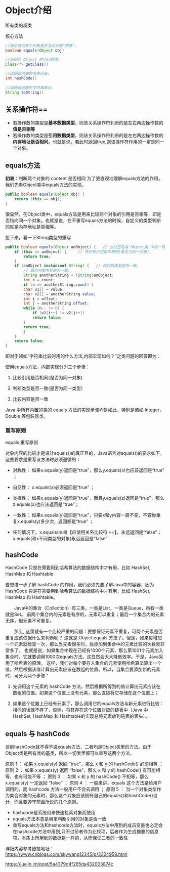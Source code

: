 # Object介绍

所有类的超类

核心方法

```java
//指示其他某个对象是否与此对象“相等”。 
boolean equals(Object obj)

//返回此 Object 的运行时类。 	  
Class<?> getClass() 
    
//返回该对象的哈希码值。 
int hashCode() 
    
//返回该对象的字符串表示。 	  
String toString() 
```



## 关系操作符==

* 若操作数的类型是**基本数据类型**，则该关系操作符判断的是左右两边操作数的**值是否相等**
* 若操作数的类型是**引用数据类型**，则该关系操作符判断的是左右两边操作数的**内存地址是否相同**。也就是说，若此时返回true,则该操作符作用的一定是同一个对象。

## equals方法

**初衷**：判断两个对象的 content 是否相同
为了更直观地理解equals方法的作用，我们先看Object类中equals方法的实现。

```java
public boolean equals(Object obj) {
	return (this == obj);
}
```

很显然，在Object类中，equals方法是用来比较两个对象的引用是否相等，即是否指向同一个对象。也就是说，在不重写equals方法的时候，自定义的类型判断的就是内存地址是否相等。

接下来，看一下String类型的重写

```java
public boolean equals(Object anObject) {   // 方法签名与 Object类 中的一致
    if (this == anObject) {     // 先判断引用是否相同(是否为同一对象),
        return true;
    }
    if (anObject instanceof String) {   // 再判断类型是否一致,
        // 最后判断内容是否一致.
        String anotherString = (String)anObject;
        int n = count;
        if (n == anotherString.count) {
        char v1[] = value;
        char v2[] = anotherString.value;
        int i = offset;
        int j = anotherString.offset;
        while (n-- != 0) {
            if (v1[i++] != v2[j++])
            return false;
        }
        return true;
        }
    }
    return false;
}
```

即对于诸如“字符串比较时用的什么方法,内部实现如何？”之类问题的回答即为：

使用equals方法，内部实现分为三个步骤：

1. 比较引用是否相同(是否为同一对象)

2. 判断类型是否一致(是否为同一类型）

3. 比较内容是否一致

Java 中所有内置的类的 equals 方法的实现步骤均是如此，特别是诸如 Integer，Double 等包装器类。

### 重写原则

equals 重写原则

对象内容的比较才是设计equals()的真正目的，Java语言对equals()的要求如下，这些要求是重写该方法时必须遵循的：

* 对称性： 如果x.equals(y)返回是“true”，那么y.equals(x)也应该返回是“true” ；

* 自反性： x.equals(x)必须返回是“true” ；

* 类推性： 如果x.equals(y)返回是“true”，而且y.equals(z)返回是“true”，那么z.equals(x)也应该返回是“true”；

* 一致性： 如果x.equals(y)返回是“true”，只要x和y内容一直不变，不管你重复x.equals(y)多少次，返回都是“true” ；

* 任何情况下，x.equals(null)【应使用关系比较符 ==】，永远返回是“false”；x.equals(和x不同类型的对象)永远返回是“false”

## hashCode 

HashCode 只是在需要用到哈希算法的数据结构中才有用，比如 HashSet, HashMap 和 Hashtable

要想进一步了解 hashCode 的作用，我们必须先要了解Java中的容器，因为 HashCode 只是在需要用到哈希算法的数据结构中才有用，比如 HashSet, HashMap 和 Hashtable。

　　Java中的集合（Collection）有三类，一类是List，一类是Queue，再有一类就是Set。 前两个集合内的元素是有序的，元素可以重复；最后一个集合内的元素无序，但元素不可重复。

　　那么, 这里就有一个比较严重的问题：要想保证元素不重复，可两个元素是否重复应该依据什么来判断呢？ 这就是 Object.equals 方法了。但是，如果每增加一个元素就检查一次，那么当元素很多时，后添加到集合中的元素比较的次数就非常多了。 也就是说，如果集合中现在已经有1000个元素，那么第1001个元素加入集合时，它就要调用1000次equals方法。这显然会大大降低效率。于是，Java采用了哈希表的原理。 这样，我们对每个要存入集合的元素使用哈希算法算出一个值，然后根据该值计算出元素应该在数组的位置。所以，当集合要添加新的元素时，可分为两个步骤： 

1. 先调用这个元素的 hashCode 方法，然后根据所得到的值计算出元素应该在数组的位置。如果这个位置上没有元素，那么直接将它存储在这个位置上；

2. 如果这个位置上已经有元素了，那么调用它的equals方法与新元素进行比较：相同的话就不存了，否则，将其存在这个位置对应的链表中（Java 中 HashSet, HashMap 和 Hashtable的实现总将元素放到链表的表头）。

## equals 与 hashCode

谈到hashCode就不得不说equals方法，二者均是Object类里的方法。由于Object类是所有类的基类，所以一切类里都可以重写这两个方法。

原则 1 ： 如果 x.equals(y) 返回 “true”，那么 x 和 y 的 hashCode() 必须相等 ；
原则 2 ： 如果 x.equals(y) 返回 “false”，那么 x 和 y 的 hashCode() 有可能相等，也有可能不等 ；
原则 3 ： 如果 x 和 y 的 hashCode() 不相等，那么 x.equals(y) 一定返回 “false” ；
原则 4 ： 一般来讲，equals 这个方法是给用户调用的，而 hashcode 方法一般用户不会去调用 ；
原则 5 ： 当一个对象类型作为集合对象的元素时，那么这个对象应该拥有自己的equals()和hashCode()设计，而且要遵守前面所说的几个原则。

* hashcode是系统用来快速检索对象而使用
* equals方法本意是用来判断引用的对象是否一致
* 重写equals方法和hashcode方法时，equals方法中用到的成员变量也必定会在hashcode方法中用到,只不过前者作为比较项，后者作为生成摘要的信息项，本质上所用到的数据是一样的，从而保证二者的一致性

详细内容参考链接地址：<https://www.cnblogs.com/skywang12345/p/3324958.html>

<https://juejin.im/post/5a4379d4f265da432003874c>